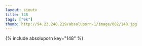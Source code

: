 ```yaml
--- 
layout: sieutv
title: 148
tags: ["0k"]
thumb: http://94.23.248.219/absoluporn-1/image/002/148.jpg
---
```

{% include absoluporn key="148" %} 
